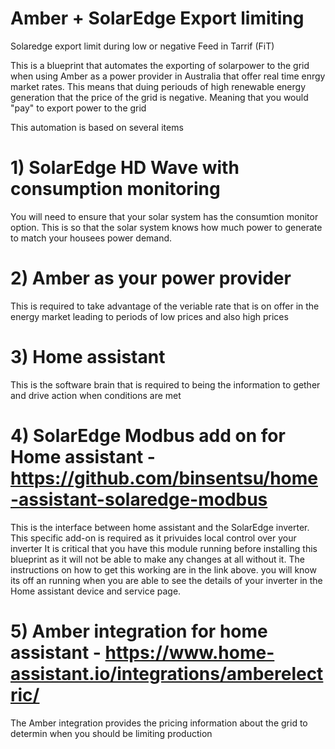 # Amber + SolarEdge Export limiting
Solaredge export limit during low or negative Feed in Tarrif (FiT) 

This is a blueprint that automates the exporting of solarpower to the grid when using Amber as a power provider in Australia that offer real time enrgy market rates.
This means that duing periouds of high renewable energy generation that the price of the grid is negative. Meaning that you would "pay" to export power to the grid

This automation is based on several items 
# 1) SolarEdge HD Wave with consumption monitoring 
You will need to ensure that your solar system has the consumtion monitor option. This is so that the solar system knows how much power to 
generate to match your housees power demand. 
# 2) Amber as your power provider 
This is required to take advantage of the veriable rate that is on offer in the energy market leading to periods of low prices and also high prices 
# 3) Home assistant 
This is the software brain that is required to being the information to gether and drive action when conditions are met 
# 4) SolarEdge Modbus add on for Home assistant  - https://github.com/binsentsu/home-assistant-solaredge-modbus
This is the interface between home assistant and the SolarEdge inverter. This specific add-on is required as it privuides local control over your inverter 
It is critical that you have this module running before installing this blueprint as it will not be able to make any changes at all without it. 
The instructions on how to get this working are in the link above. you will know its off an running when you are able to see the details of your inverter in the 
Home assistant device and service page.
# 5) Amber integration for home assistant - https://www.home-assistant.io/integrations/amberelectric/
The Amber integration provides the pricing information about the grid to determin when you should be limiting production 


      


